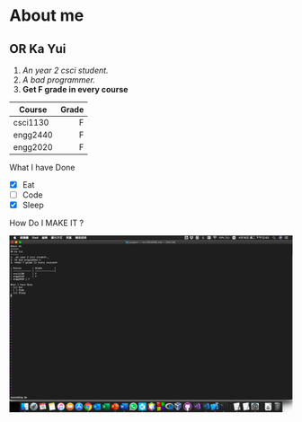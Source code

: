 About me  
======
OR Ka Yui
------
1. _An year 2 csci student._
2. *A bad programmer.*
3. **Get F grade in every course**

| Course        | Grade         | 
| ------------- | -------------:|
| csci1130      | F 
| engg2440      | F     
| engg2020 | F    

What I have Done
- [x] Eat
- [ ] Code
- [x] Sleep

How Do I MAKE IT ?

![photo](/images/photo.png)

